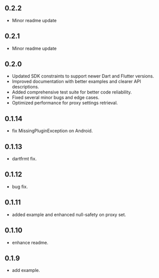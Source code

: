 ## 0.2.2

* Minor readme update

## 0.2.1

* Minor readme update

## 0.2.0

* Updated SDK constraints to support newer Dart and Flutter versions.
* Improved documentation with better examples and clearer API descriptions.
* Added comprehensive test suite for better code reliability.
* Fixed several minor bugs and edge cases.
* Optimized performance for proxy settings retrieval.

## 0.1.14

* fix MissingPluginException on Android.

## 0.1.13

* dartfrmt fix.

## 0.1.12

* bug fix.

## 0.1.11

* added example and enhanced null-safety on proxy set.

## 0.1.10

* enhance readme.

## 0.1.9

* add example.
